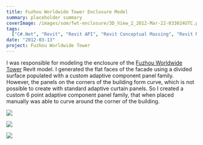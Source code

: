 ```yaml
---
title: Fuzhou Worldwide Tower Enclosure Model
summary: placeholder summary
coverImage: /images/som/fwt-enclosure/3D_View_2_2012-Mar-22-033024UTC.png
tags:
  ["C#.Net", "Revit", "Revit API", "Revit Conceptual Massing", "Revit Modeling"]
date: "2012-03-13"
project: Fuzhou Worldwide Tower
---
```


I was responsible for modeling the enclosure of the [Fuzhou Worldwide Tower](/projects/som/fwt/) Revit model. I generated the flat faces of the facade using a divided surface populated with a custom adaptive component panel family. However, the panels on the corners of the building form curve, which is not possible to create with standard adaptive curtain panels. So I created a custom 6 point adaptive component panel family, that when placed manually was able to curve around the corner of the building.

![](/images/som/fwt-enclosure/Fuzhou-Enclosure.jpg)

![](/images/som/fwt-enclosure/curtain-wall.jpg)

![](/images/som/fwt-enclosure/curved-panel.jpg)
